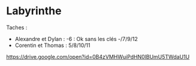 # Labyrinthe

Taches :
- Alexandre et Dylan : 
  -6 : Ok sans les clés
  -/7/9/12
- Corentin et Thomas : 5/8/10/11

https://drive.google.com/open?id=0B4zVMHWuiPdHN0lBUmU5TWdaU1U
